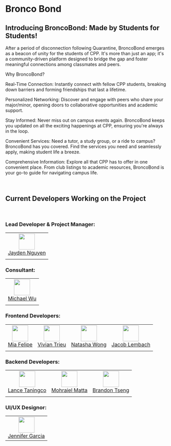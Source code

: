# Bronco Bond

## Introducing BroncoBond: Made by Students for Students!

After a period of disconnection following Quarantine, BroncoBond emerges as a beacon of unity for the students of CPP. It's more than just an app; it's a community-driven platform designed to bridge the gap and foster meaningful connections among classmates and peers.

Why BroncoBond?

Real-Time Connection: Instantly connect with fellow CPP students, breaking down barriers and forming friendships that last a lifetime.

Personalized Networking: Discover and engage with peers who share your major/minor, opening doors to collaborative opportunities and academic support.

Stay Informed: Never miss out on campus events again. BroncoBond keeps you updated on all the exciting happenings at CPP, ensuring you're always in the loop.

Convenient Services: Need a tutor, a study group, or a ride to campus? BroncoBond has you covered. Find the services you need and seamlessly apply, making student life a breeze.

Comprehensive Information: Explore all that CPP has to offer in one convenient place. From club listings to academic resources, BroncoBond is your go-to guide for navigating campus life.

<br/>

## Current Developers Working on the Project

<br/>


### **Lead Developer & Project Manager:**  
|       |
| :---: |
| <img width="50" src="https://github.com/Jayvnn.png"/></br>[Jayden Nguyen](https://github.com/jayvnn) |
|       |


### **Consultant:**  
|       |
| :---: |
| <img width="50" src="https://github.com/MichaelWuhu.png"/></br>[Michael Wu](https://github.com/MichaelWuhu) |
|       |


### **Frontend Developers:**  
|       |       |       |       |
| :---: | :---: | :---: | :---: |
<img width="50" src="https://github.com/mialmf.png"/></br>[Mia Felipe](https://github.com/mialmf) | <img width="50" src="https://github.com/Vivian-Trieu.png"/></br>[Vivian Trieu](https://github.com/Vivian-Trieu) | <img width="50" src="https://github.com/natmwong.png"/></br>[Natasha Wong](https://github.com/natmwong) | <img width="50" src="https://github.com/Sweetzzzz.png"/></br>[Jacob Lembach](https://github.com/Sweetzzzz) |
|       |       |       |       |


### **Backend Developers:**  
|       |       |       |
| :---: | :---: | :---: |
| <img width="50" src="https://github.com/lancetaningco.png"/></br>[Lance Taningco](https://github.com/lancetaningco) | <img width="50" src="https://github.com/mohraielm.png"/></br>[Mohraiel Matta](https://github.com/mohraielm) | <img width="50" src="https://github.com/PlainOlSoapBar.png"/></br>[Brandon Tseng](https://github.com/PlainOlSoapBar) |
|       |       |       |

### **UI/UX Designor:**  
|       |
| :---: |
| <img width="50" src="https://github.com/fercia.png"/></br>[Jennifer Garcia](https://github.com/fercia) |
